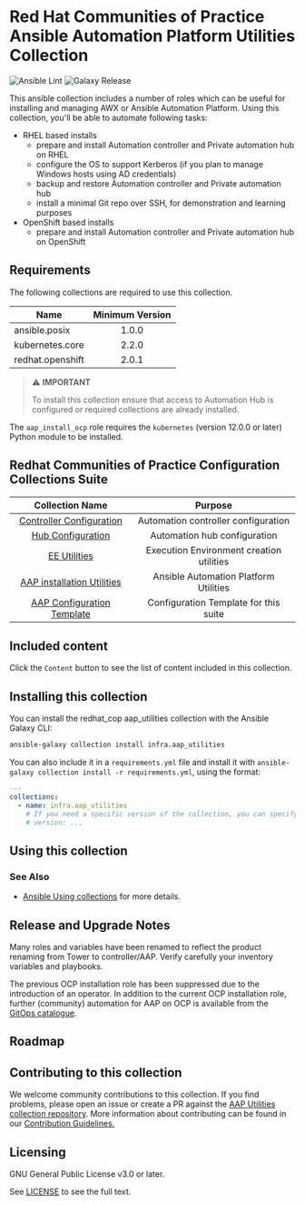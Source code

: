# Red Hat Communities of Practice Ansible Automation Platform Utilities Collection

![Ansible Lint](https://github.com/redhat-cop/aap_utilities/workflows/Ansible%20Lint/badge.svg)
![Galaxy Release](https://github.com/redhat-cop/aap_utilities/workflows/galaxy-release/badge.svg)
<!-- Further CI badges go here as above -->

This ansible collection includes a number of roles which can be useful for installing and managing AWX or Ansible Automation Platform.
Using this collection, you'll be able to automate following tasks:

* RHEL based installs
  * prepare and install Automation controller and Private automation hub on RHEL
  * configure the OS to support Kerberos (if you plan to manage Windows hosts using AD credentials)
  * backup and restore Automation controller and Private automation hub
  * install a minimal Git repo over SSH, for demonstration and learning purposes
* OpenShift based installs
  * prepare and install Automation controller and Private automation hub on OpenShift

## Requirements

The following collections are required to use this collection.

| Name             | Minimum Version |
|------------------|:---------------:|
| ansible.posix    | 1.0.0           |
| kubernetes.core  | 2.2.0           |
| redhat.openshift | 2.0.1           |

> ⚠️ **IMPORTANT**
>
> To install this collection ensure that access to Automation Hub is configured or required collections are already installed.

The `aap_install_ocp` role requires the `kubernetes` (version 12.0.0 or later) Python module to be installed.

## Redhat Communities of Practice Configuration Collections Suite

|Collection Name|Purpose|
|:---:|:---:|
|[Controller Configuration](https://galaxy.ansible.com/redhat_cop/controller_configuration)|Automation controller configuration|
|[Hub Configuration](https://galaxy.ansible.com/redhat_cop/ah_configuration)|Automation hub configuration|
|[EE Utilities](https://galaxy.ansible.com/redhat_cop/ee_utilities)|Execution Environment creation utilities|
|[AAP installation Utilities](https://galaxy.ansible.com/redhat_cop/aap_utilities)|Ansible Automation Platform Utilities|
|[AAP Configuration Template](https://github.com/redhat-cop/aap_configuration_template)|Configuration Template for this suite|

## Included content

Click the `Content` button to see the list of content included in this collection.

## Installing this collection

You can install the redhat\_cop aap\_utilities collection with the Ansible Galaxy CLI:

```bash
ansible-galaxy collection install infra.aap_utilities
```

You can also include it in a `requirements.yml` file and install it with `ansible-galaxy collection install -r requirements.yml`, using the format:

```yaml
---
collections:
  - name: infra.aap_utilities
    # If you need a specific version of the collection, you can specify like this:
    # version: ...
```

## Using this collection

### See Also

* [Ansible Using collections](https://docs.ansible.com/ansible/latest/user_guide/collections_using.html) for more details.

## Release and Upgrade Notes

Many roles and variables have been renamed to reflect the product renaming from Tower to controller/AAP.
Verify carefully your inventory variables and playbooks.

The previous OCP installation role has been suppressed due to the introduction of an operator.
In addition to the current OCP installation role, further (community) automation for AAP on OCP is available from the [GitOps catalogue](https://github.com/redhat-cop/gitops-catalog/tree/main/ansible-automation-platform).

## Roadmap

## Contributing to this collection

We welcome community contributions to this collection. If you find problems, please open an issue or create a PR against the [AAP Utilities collection repository](https://github.com/redhat-cop/aap_utilities).
More information about contributing can be found in our [Contribution Guidelines.](https://github.com/redhat-cop/aap_utilities/blob/devel/.github/CONTRIBUTING.md)

## Licensing

GNU General Public License v3.0 or later.

See [LICENSE](https://www.gnu.org/licenses/gpl-3.0.txt) to see the full text.
